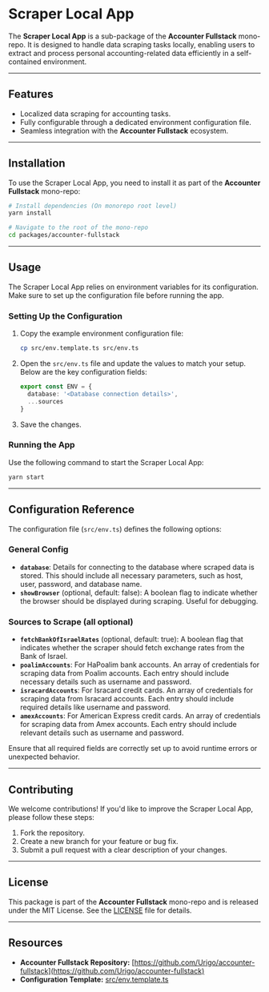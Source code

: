 # Scraper Local App

The **Scraper Local App** is a sub-package of the **Accounter Fullstack** mono-repo. It is designed
to handle data scraping tasks locally, enabling users to extract and process personal
accounting-related data efficiently in a self-contained environment.

---

## Features

- Localized data scraping for accounting tasks.
- Fully configurable through a dedicated environment configuration file.
- Seamless integration with the **Accounter Fullstack** ecosystem.

---

## Installation

To use the Scraper Local App, you need to install it as part of the **Accounter Fullstack**
mono-repo:

```bash
# Install dependencies (On monorepo root level)
yarn install

# Navigate to the root of the mono-repo
cd packages/accounter-fullstack
```

---

## Usage

The Scraper Local App relies on environment variables for its configuration. Make sure to set up the
configuration file before running the app.

### Setting Up the Configuration

1. Copy the example environment configuration file:

   ```bash
   cp src/env.template.ts src/env.ts
   ```

2. Open the `src/env.ts` file and update the values to match your setup. Below are the key
   configuration fields:

   ```typescript
   export const ENV = {
     database: '<Database connection details>',
     ...sources
   }
   ```

3. Save the changes.

### Running the App

Use the following command to start the Scraper Local App:

```bash
yarn start
```

---

## Configuration Reference

The configuration file (`src/env.ts`) defines the following options:

### General Config

- **`database`**: Details for connecting to the database where scraped data is stored. This should
  include all necessary parameters, such as host, user, password, and database name.
- **`showBrowser`** (optional, default: false): A boolean flag to indicate whether the browser
  should be displayed during scraping. Useful for debugging.

### Sources to Scrape (all optional)

- **`fetchBankOfIsraelRates`** (optional, default: true): A boolean flag that indicates whether the
  scraper should fetch exchange rates from the Bank of Israel.
- **`poalimAccounts`**: For HaPoalim bank accounts. An array of credentials for scraping data from
  Poalim accounts. Each entry should include necessary details such as username and password.
- **`isracardAccounts`**: For Isracard credit cards. An array of credentials for scraping data from
  Isracard accounts. Each entry should include required details like username and password.
- **`amexAccounts`**: For American Express credit cards. An array of credentials for scraping data
  from Amex accounts. Each entry should include relevant details such as username and password.

Ensure that all required fields are correctly set up to avoid runtime errors or unexpected behavior.

---

## Contributing

We welcome contributions! If you'd like to improve the Scraper Local App, please follow these steps:

1. Fork the repository.
2. Create a new branch for your feature or bug fix.
3. Submit a pull request with a clear description of your changes.

---

## License

This package is part of the **Accounter Fullstack** mono-repo and is released under the MIT License.
See the [LICENSE](../../LICENSE) file for details.

---

## Resources

- **Accounter Fullstack Repository:**
  [https://github.com/Urigo/accounter-fullstack](https://github.com/Urigo/accounter-fullstack)
- **Configuration Template:** [src/env.template.ts](./src/env.template.ts)
